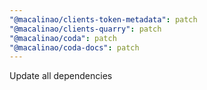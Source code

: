 ```yaml
---
"@macalinao/clients-token-metadata": patch
"@macalinao/clients-quarry": patch
"@macalinao/coda": patch
"@macalinao/coda-docs": patch
---
```


Update all dependencies
